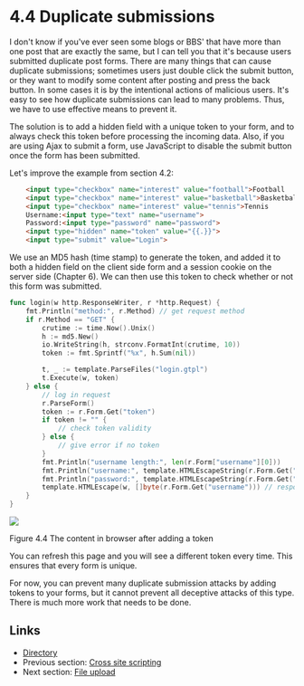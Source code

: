 # 4.4 Duplicate submissions

I don't know if you've ever seen some blogs or BBS' that have more than one post that are exactly the same, but I can tell you that it's because users submitted duplicate post forms. There are many things that can cause duplicate submissions; sometimes users just double click the submit button, or they want to modify some content after posting and press the back button. In some cases it is by the intentional actions of malicious users. It's easy to see how duplicate submissions can lead to many problems. Thus, we have to use effective means to prevent it.

The solution is to add a hidden field with a unique token to your form, and to always check this token before processing the incoming data. Also, if you are using Ajax to submit a form, use JavaScript to disable the submit button once the form has been submitted.

Let's improve the example from section 4.2:
```html
	<input type="checkbox" name="interest" value="football">Football
	<input type="checkbox" name="interest" value="basketball">Basketball
	<input type="checkbox" name="interest" value="tennis">Tennis
	Username:<input type="text" name="username">
	Password:<input type="password" name="password">
	<input type="hidden" name="token" value="{{.}}">
	<input type="submit" value="Login">
```
We use an MD5 hash (time stamp) to generate the token, and added it to both a hidden field on the client side form and a session cookie on the server side (Chapter 6). We can then use this token to check whether or not this form was submitted.
```Go
func login(w http.ResponseWriter, r *http.Request) {
	fmt.Println("method:", r.Method) // get request method
	if r.Method == "GET" {
		crutime := time.Now().Unix()
		h := md5.New()
		io.WriteString(h, strconv.FormatInt(crutime, 10))
		token := fmt.Sprintf("%x", h.Sum(nil))

		t, _ := template.ParseFiles("login.gtpl")
		t.Execute(w, token)
	} else {
		// log in request
		r.ParseForm()
		token := r.Form.Get("token")
		if token != "" {
			// check token validity
		} else {
			// give error if no token
		}
		fmt.Println("username length:", len(r.Form["username"][0]))
		fmt.Println("username:", template.HTMLEscapeString(r.Form.Get("username"))) // print in server side
		fmt.Println("password:", template.HTMLEscapeString(r.Form.Get("password")))
		template.HTMLEscape(w, []byte(r.Form.Get("username"))) // respond to client
	}
}

```

![](my-obsidian/langs%20and%20more/go.md/en/images/4.4.token.png)

Figure 4.4 The content in browser after adding a token

You can refresh this page and you will see a different token every time. This ensures that every form is unique.

For now, you can prevent many duplicate submission attacks by adding tokens to your forms, but it cannot prevent all deceptive attacks of this type. There is much more work that needs to be done.
 
## Links

- [Directory](build-web-application-with-golang-en.md)
- Previous section: [Cross site scripting](myBrain/ЯП%20и%20не%20только/go.md/en/04.3.md)
- Next section: [File upload](myBrain/ЯП%20и%20не%20только/go.md/en/04.5.md)
